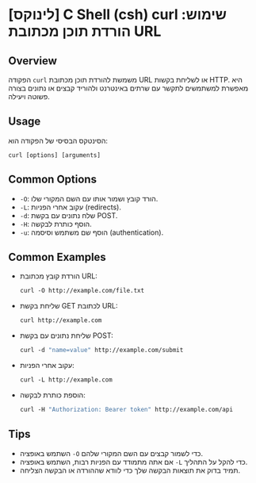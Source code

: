 # [לינוקס] C Shell (csh) curl שימוש: הורדת תוכן מכתובת URL

## Overview
הפקודה `curl` משמשת להורדת תוכן מכתובת URL או לשליחת בקשות HTTP. היא מאפשרת למשתמשים לתקשר עם שרתים באינטרנט ולהוריד קבצים או נתונים בצורה פשוטה ויעילה.

## Usage
הסינטקס הבסיסי של הפקודה הוא:
```
curl [options] [arguments]
```

## Common Options
- `-O`: הורד קובץ ושמור אותו עם השם המקורי שלו.
- `-L`: עקוב אחרי הפניות (redirects).
- `-d`: שלח נתונים עם בקשת POST.
- `-H`: הוסף כותרת לבקשה.
- `-u`: הוסף שם משתמש וסיסמה (authentication).

## Common Examples
- הורדת קובץ מכתובת URL:
  ```csh
  curl -O http://example.com/file.txt
  ```

- שליחת בקשת GET לכתובת URL:
  ```csh
  curl http://example.com
  ```

- שליחת נתונים עם בקשת POST:
  ```csh
  curl -d "name=value" http://example.com/submit
  ```

- עקוב אחרי הפניות:
  ```csh
  curl -L http://example.com
  ```

- הוספת כותרת לבקשה:
  ```csh
  curl -H "Authorization: Bearer token" http://example.com/api
  ```

## Tips
- השתמש באופציה `-O` כדי לשמור קבצים עם השם המקורי שלהם.
- אם אתה מתמודד עם הפניות רבות, השתמש באופציה `-L` כדי להקל על התהליך.
- תמיד בדוק את תוצאות הבקשה שלך כדי לוודא שההורדה או הבקשה הצליחה.